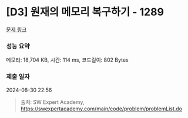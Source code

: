 # [D3] 원재의 메모리 복구하기 - 1289 

[문제 링크](https://swexpertacademy.com/main/code/problem/problemDetail.do?contestProbId=AV19AcoKI9sCFAZN) 

### 성능 요약

메모리: 18,704 KB, 시간: 114 ms, 코드길이: 802 Bytes

### 제출 일자

2024-08-30 22:56



> 출처: SW Expert Academy, https://swexpertacademy.com/main/code/problem/problemList.do